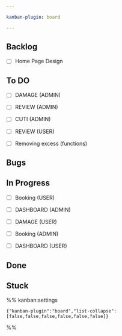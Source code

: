 ```yaml
---

kanban-plugin: board

---
```


## Backlog

- [ ] Home Page Design


## To DO

- [ ] DAMAGE (ADMIN)
- [ ] REVIEW (ADMIN)
- [ ] CUTI (ADMIN)
- [ ] REVIEW (USER)
- [ ] Removing excess (functions)


## Bugs



## In Progress

- [ ] Booking (USER)
- [ ] DASHBOARD (ADMIN)
- [ ] DAMAGE (USER)
- [ ] Booking (ADMIN)
- [ ] DASHBOARD (USER)


## Done



## Stuck





%% kanban:settings
```
{"kanban-plugin":"board","list-collapse":[false,false,false,false,false,false]}
```
%%
